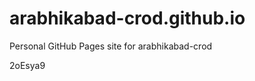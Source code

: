 # arabhikabad-crod.github.io
Personal GitHub Pages site for arabhikabad-crod



















































2oEsya9
